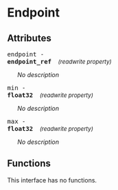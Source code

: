 



# Endpoint

## Attributes



<a name="endpoint"></a><big><code>endpoint - 
**<span title="C type: endpoint_ref_t, Python type: [not implemented]">endpoint_ref</span>**</code></big>&nbsp;&nbsp;&nbsp;&nbsp;<span style="font-size: small;">_(readwrite property)_</span>

<ul>

_No description_</ul>

<a name="min"></a><big><code>min - 
**<span title="C type: float, Python type: float">float32</span>**</code></big>&nbsp;&nbsp;&nbsp;&nbsp;<span style="font-size: small;">_(readwrite property)_</span>

<ul>

_No description_</ul>

<a name="max"></a><big><code>max - 
**<span title="C type: float, Python type: float">float32</span>**</code></big>&nbsp;&nbsp;&nbsp;&nbsp;<span style="font-size: small;">_(readwrite property)_</span>

<ul>

_No description_</ul>



## Functions


This interface has no functions.
